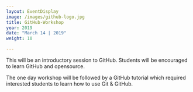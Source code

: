 ```yaml
---
layout: EventDisplay
image: /images/github-logo.jpg
title: GitHub-Workshop
year: 2019
date: "March 14 | 2019"
weight: 10

---
```


This will be an introductory session to GitHub. Students will be encouraged to learn GitHub and opensource.

<!--break-->

The one day workshop will be followed by a GitHub tutorial which required  interested students to learn how to use Git & GitHub.

